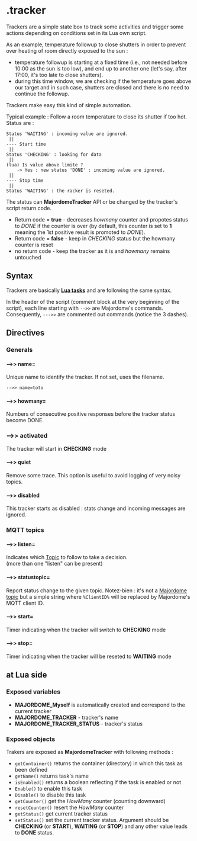 # .tracker
Trackers are a simple state box to track some activities and trigger some actions depending on conditions set in its Lua own script.

As an example, temperature followup to close shutters in order to prevent over heating of room directly exposed to the sun :
- temperature followup is starting at a fixed time (i.e., not needed before 10:00 as the sun is too low), and end up to another one (let's say, after 17:00, it's too late to close shutters).
- during this time window, we are checking if the temperature goes above our target and in such case, shutters are closed and there is no need to continue the followup.

Trackers make easy this kind of simple automation.

Typical example : Follow a room temperature to close its shutter if too hot.
Status are :

	Status 'WAITING' : incoming value are ignored.
	 ||
	---- Start time
	 ||
	Status 'CHECKING' : looking for data
	 ||
	(lua) Is value above limite ?
		-> Yes : new status 'DONE' : incoming value are ignored.
	 ||
	---- Stop time
	 ||
	Status 'WAITING' : the racker is reseted.

The status can **MajordomeTracker** API or be changed by the tracker's script return code.
* Return code = **true** - decreases *howmany* counter and propotes status to *DONE* if the counter is over (by default, this counter is set to **1** meaning the 1st positive result is promoted to *DONE*).
* Return code = **false** - keep in *CHECKING* status but the howmany counter is reset
* no return code - keep the tracker as it is and *howmany* remains untouched

## Syntax

Trackers are basically **[Lua tasks](Task(lua).md)** and are following the same syntax.

In the header of the script (comment block at the very beginning of the script), each line starting with `-->>` are Majordome's commands.<br>
Consequently, `--->>` are commented out commands (notice the 3 dashes).

## Directives

### Generals

#### -->> name=
Unique name to identify the tracker. If not set, uses the filename.
```
-->> name=toto
```
#### -->> howmany=
Numbers of consecutive positive responses before the tracker status become DONE.

### -->> activated
The tracker will start in **CHECKING** mode

#### -->> quiet
Remove some trace. This option is useful to avoid logging of very noisy topics.

#### -->> disabled
This tracker starts as disabled : stats change and incoming messages are ignored.

### MQTT topics

#### -->> listen=
Indicates which [Topic](topic.md) to follow to take a decision.<br>
(more than one "listen" can be present)

#### -->> statustopic=
Report status change to the given topic.
Notez-bien : it's not a [Majordome topic](topic.md) but a simple string where `%ClientID%` will be replaced by Majordome's MQTT client ID.

#### -->> start=
Timer indicating when the tracker will switch to **CHECKING** mode

#### -->> stop=
Timer indicating when the tracker will be reseted to **WAITING** mode

## at Lua side
### Exposed variables
- **MAJORDOME_Myself** is automatically created and correspond to the current tracker
- **MAJORDOME_TRACKER** - tracker's name
- **MAJORDOME_TRACKER_STATUS** - tracker's status

### Exposed objects
Trakers are exposed as **MajordomeTracker** with following methods :
- `getContainer()` returns the container (directory) in which this task as been defined
- `getName()` returns task's name
- `isEnabled()` returns a boolean reflecting if the task is enabled or not
- `Enable()` to enable this task
- `Disable()` to disable this task 
- `getCounter()` get the *HowMany* counter (counting downward)
- `resetCounter()` resert the *HowMany* counter
- `getStatus()` get current tracker status
- `setStatus()` set the current tracker status. Argument should be **CHECKING** (or **START**), **WAITING** (or **STOP**) and any other value leads to **DONE** status.
